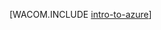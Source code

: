 <properties linkid="dev-net-fundamentals-intro-to-windows-azure" urlDisplayName="Azure 入門" pageTitle="Azure 入門 - Azure の基礎" metaKeywords="" description="IaaS、PaaS、および Web サイトのための Microsoft のクラウド コンピューティング プラットフォームである Azure でアプリケーションを開発、展開、および管理する方法について説明します。" metaCanonical="" services="web-sites,virtual-machines,mobile-services,cloud-services" documentationCenter=".NET" title="" authors=""  solutions="" writer="" manager="" editor=""  />





[WACOM.INCLUDE [intro-to-azure](../includes/intro-to-azure.md)]

